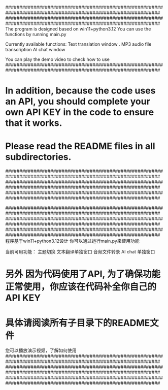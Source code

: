
###############################################################################################################
###############################################################################################################
The program is designed based on win11+python3.12
You can use the functions by running main.py

Currently available functions:
Text translation window .
MP3 audio file transcription
AI chat window

You can play the demo video to check how to use
###############################################################################################################
# In addition, because the code uses an API, you should complete your own API KEY in the code to ensure that it works.
# Please read the README files in all subdirectories.
###############################################################################################################
###############################################################################################################
###############################################################################################################


###############################################################################################################
###############################################################################################################
###############################################################################################################
程序基于win11+python3.12设计
你可以通过运行main.py来使用功能

当前可用功能：
主题切换
文本翻译单独窗口
音频文件转录
AI chat 单独窗口

# 另外 因为代码使用了API, 为了确保功能正常使用，你应该在代码补全你自己的API KEY
# 具体请阅读所有子目录下的README文件
您可以播放演示视频，了解如何使用
###############################################################################################################
###############################################################################################################
###############################################################################################################
